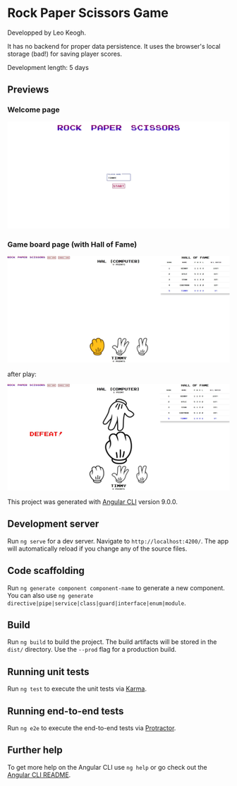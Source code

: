 # Rock Paper Scissors Game

Developped by Leo Keogh.

It has no backend for proper data persistence. It uses the browser's local storage (bad!) for saving player scores.

Development length: 5 days

## Previews

### Welcome page
![Welcome screen](src/assets/previews/welcome.jpg)

### Game board page (with Hall of Fame)
![Game board screen](src/assets/previews/game-board.jpg)

after play:

![Game board with rock screen](src/assets/previews/game-board-rock-play.jpg)


This project was generated with [Angular CLI](https://github.com/angular/angular-cli) version 9.0.0.

## Development server

Run `ng serve` for a dev server. Navigate to `http://localhost:4200/`. The app will automatically reload if you change any of the source files.

## Code scaffolding

Run `ng generate component component-name` to generate a new component. You can also use `ng generate directive|pipe|service|class|guard|interface|enum|module`.

## Build

Run `ng build` to build the project. The build artifacts will be stored in the `dist/` directory. Use the `--prod` flag for a production build.

## Running unit tests

Run `ng test` to execute the unit tests via [Karma](https://karma-runner.github.io).

## Running end-to-end tests

Run `ng e2e` to execute the end-to-end tests via [Protractor](http://www.protractortest.org/).

## Further help

To get more help on the Angular CLI use `ng help` or go check out the [Angular CLI README](https://github.com/angular/angular-cli/blob/master/README.md).
